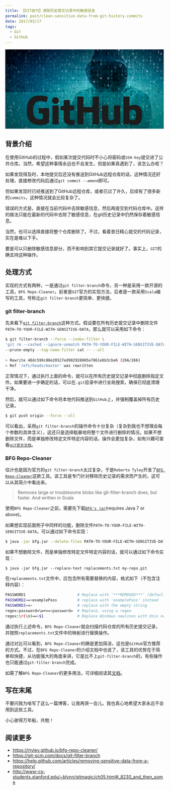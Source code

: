 ```yaml
---
title: 【GIT技巧】清除历史提交记录中的敏感信息
permalink: post/clean-sensitive-data-from-git-history-commits
date: 2017/03/17
tags:
  - Git
  - GitHub
---
```


![](/images/GitHub_hacker.jpg)

## 背景介绍

在使用GitHub的过程中，假如某次提交代码时不小心将密码或`SSH-key`提交进了公共仓库。当然，希望这种事情永远也不会发生，但是如果真遇到了，该怎么办呢？

如果发现得及时，本地提交后还没有推送到GitHub远程仓库的话，这种情况还好处理，直接修改代码后通过`git commit --amend`即可。

但如果发现时已经推送到了GitHub远程仓库，或者已过了许久，后续有了很多新的`commits`，这种情况就会比较复杂了。

错误的方式是，直接在当前代码中去除敏感信息，然后再提交到代码仓库中。这样的做法只能在最新的代码中去除了敏感信息，在git历史记录中仍然保存着敏感信息。

当然，也可以选择直接将整个仓库删除了。不过，看着昔日精心提交的代码记录，实在是难以下手。

要是可以只删除敏感信息部分，而不影响到其它提交记录就好了。事实上，`GIT`的确支持这种操作。

## 处理方式

实现的方式有两种，一是通过`git filter-branch`命令，另一种是采用一款开源的工具，`BFG Repo-Cleaner`。前者是`GIT`官方的实现方法，后者是一款采用`Scala`编写的工具，号称比`git filter-branch`更简单、更快捷。

### git filter-branch

先来看下[`git filter-branch`](https://help.github.com/articles/removing-sensitive-data-from-a-repository/)这种方式。假设要在所有历史提交记录中删除文件`PATH-TO-YOUR-FILE-WITH-SENSITIVE-DATA`，那么就可以采用如下命令：

```bash
$ git filter-branch --force --index-filter \
'git rm --cached --ignore-unmatch PATH-TO-YOUR-FILE-WITH-SENSITIVE-DATA' \
--prune-empty --tag-name-filter cat -- --all

> Rewrite 48dc599c80e20527ed902928085e7861e6b3cbe6 (266/266)
> Ref 'refs/heads/master' was rewritten
```

正常情况下，通过执行上面的命令，就可以在所有历史提交记录中彻底删除指定文件。如果要进一步确定的话，可以在`.git`目录中进行全局搜索，确保已彻底清理干净。

然后，就可以通过如下命令将本地代码推送到`GitHub`上，并强制覆盖掉所有历史记录。

```bash
$ git push origin --force --all
```

可以看出，采用`git filter-branch`的操作命令十分复杂（复杂到我也不想理会每个参数的具体含义），这还只是选择粗暴地将整个文件进行删除的情况。如果不想删除文件，而是单独修改特定文件特定内容的话，操作会更加复杂，如有兴趣可查看[`git官方文档`](https://git-scm.com/docs/git-filter-branch)。

### BFG Repo-Cleaner

估计也是因为官方的`git filter-branch`太过复杂，于是`Roberto Tyley`开发了[`BFG Repo-Cleaner`](https://rtyley.github.io/bfg-repo-cleaner/)这款工具。该工具是专门针对移除历史记录的需求而产生的，这可以从其简介中看出来。

> Removes large or troublesome blobs like git-filter-branch does, but faster. And written in Scala

使用`BFG Repo-Cleaner`之前，需要先下载[`BFG's jar`](https://rtyley.github.io/bfg-repo-cleaner/#download)(requires Java 7 or above)。

如果想实现前面例子中同样的功能，删除文件`PATH-TO-YOUR-FILE-WITH-SENSITIVE-DATA`，可以通过如下命令实现：

```bash
$ java -jar bfg.jar --delete-files PATH-TO-YOUR-FILE-WITH-SENSITIVE-DATA my-repo.git
```

如果不想删除文件，而是单独修改特定文件特定内容的话，就可以通过如下命令实现：

```
$ java -jar bfg.jar --replace-text replacements.txt my-repo.git
```

在`replacements.txt`文件中，应包含所有需要替换的内容，格式如下（不包含注释内容）：

```bash
PASSWORD1                       # Replace with '***REMOVED***' (default)
PASSWORD2==>examplePass         # replace with 'examplePass' instead
PASSWORD3==>                    # replace with the empty string
regex:password=\w+==>password=  # Replace, using a regex
regex:\r(\n)==>$1               # Replace Windows newlines with Unix newlines
```

通过执行上述命令，`BFG Repo-Cleaner`就会扫描代码仓库的所有历史提交记录，并按照`replacements.txt`文件中的映射进行替换操作。

通过对比可以看到，`BFG Repo-Cleaner`的确是更加简洁，这也是`GitHub`官方推荐的方式。不过，在`BFG Repo-Cleaner`的介绍文档中也说了，该工具的优势在于简单和快捷，从功能强大的角度来讲，它是比不上`git-filter-branch`的，有些操作也只能通过`git-filter-branch`完成。

如需了解`BFG Repo-Cleaner`的更多用法，可详细阅读其[文档](https://rtyley.github.io/bfg-repo-cleaner/)。

## 写在末尾

不要问我为啥写了这么一篇博客，让我再哭一会儿。我也真心地希望大家永远不会用到这些工具。

小心驶得万年船，共勉！

## 阅读更多

- https://rtyley.github.io/bfg-repo-cleaner/
- https://git-scm.com/docs/git-filter-branch
- https://help.github.com/articles/removing-sensitive-data-from-a-repository/
- http://www-cs-students.stanford.edu/~blynn/gitmagic/ch05.html#_8230_and_then_some
